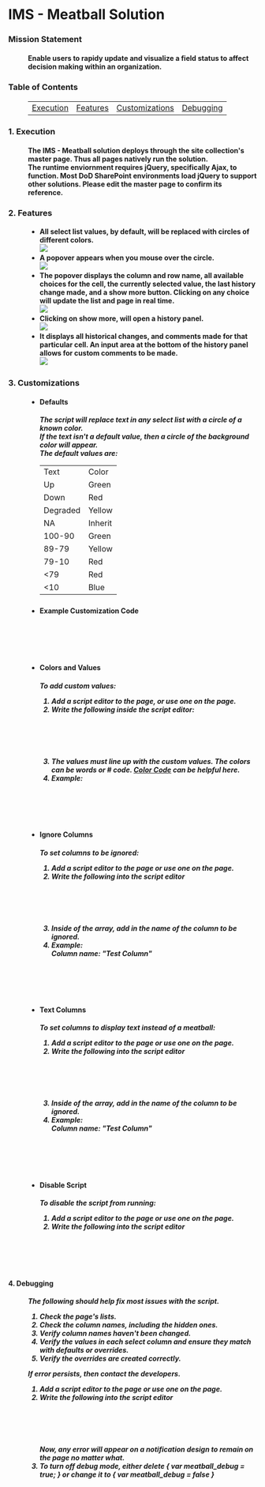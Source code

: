 <h1>IMS - Meatball Solution</h1>
<dl>
  <h3>
    <dt>Mission Statement</dt>
  </h3>
  <h4>
    <dd>
      Enable users to rapidy update and visualize a field status to affect
      decision making within an organization.
    </dd>
  </h4>
</dl>
<dl>
  <h3><dt>Table of Contents</dt></h3>
  <h4>
    <dd>
      <table>
        <tr>
          <td><a href="#1">Execution</a></td><td><a href="#2">Features</a></td><td><a href="#3">Customizations</a></td><td><a href="#4">Debugging</a></td>
        </tr>
      </table>
    </dd>
  </h4>
</dl>
<dl>
  <h3>
    <dt id="1">1. Execution</dt>
  </h3>
  <h4>
    <dd>
      The IMS - Meatball solution deploys through the site collection's master
      page. Thus all pages natively run the solution.
    </dd>
    <dd>
      The runtime enviornment requires jQuery, specifically Ajax, to function.
      Most DoD SharePoint environments load jQuery to support other solutions.
      Please edit the master page to confirm its reference.
    </dd>
  </h4>
  <h3>
    <dt id="2">2. Features</dt>
  </h3>
  <h4>
    <dd>
      <ul>
        <li>
          All select list values, by default, will be replaced with circles of
          different colors.
          <br />
          <img src="./dist/media/basic.png" />
          <br />
        </li>
        <li>
          A popover appears when you mouse over the circle.
          <br />
          <img src="./dist/media/basic popover.png" />
          <br />
        </li>
        <li>
          The popover displays the column and row name, all available choices
          for the cell, the currently selected value, the last history change
          made, and a show more button. Clicking on any choice will update the
          list and page in real time.
          <br />
          <img src="./dist/media/basic popover explained.png" />
          <br />
        </li>
        <li>
          Clicking on show more, will open a history panel.
          <br />
          <img src="./dist/media/history.png" />
          <br />
        </li>
        <li>
          It displays all historical changes, and comments made for that
          particular cell. An input area at the bottom of the history panel
          allows for custom comments to be made.
          <br />
          <img src="./dist/media/history explained.png" />
          <br />
        </li>
      </ul>
    </dd>
  </h4>
  <h3>
    <dt id="3">3. Customizations</dt>
  </h3>
  <dd>
    <ul>
      <li>
        <h4>Defaults</h4>
        <h5>
          The script will replace text in any select list with a circle of a
          known color. <br />
          If the text isn't a default value, then a circle of the background
          color will appear. <br />
          The default values are:
          <table>
            <tr>
              <td>
                Text
              </td>
              <td>
                Color
              </td>
            </tr>
            <tr>
              <td>Up</td>
              <td>Green</td>
            </tr>            
            <tr>
              <td>Down</td>
              <td>Red</td>
            </tr>            
            <tr>
              <td>Degraded</td>
              <td>Yellow</td>
            </tr>            
            <tr>
              <td>NA</td>
              <td>Inherit</td>
            </tr>            
            <tr>
              <td>100-90</td>
              <td>Green</td>
            </tr>            
            <tr>
              <td>89-79</td>
              <td>Yellow</td>
            </tr>            
            <tr>
              <td>79-10</td>
              <td>Red</td>
            </tr>            
            <tr>
              <td><79 </td>
              <td>Red</td>
            </tr>
            <tr>
              <td><10 </td>
              <td>Blue</td>
            </tr>
          </table>
        </h5>
      </li>
      <li>
        <h4>
          Example Customization Code
        </h4>
        <pre>
          <code>
            <script>
              var ims_meatball_hide = false;
              var meatball_debug = false;
              var meatball_ignore = ["Meatball Ignore"];
              var meatball_text = ["Meatball Text"];
              var meatball_override = [
                {value: "50", color: "#FF69B4"},
                {value: "40", color: "#900C3F"},
                {value: "30", color: "#581845"},
                {value: "20", color: "#FFC300"}
              ]
            </script>
          </code>
        </pre>
      </li>
      <li>
        <h4>Colors and Values</h4>
        <h5>
          To add custom values:
          <ol>
            <li>
              Add a script editor to the page, or use one on the page.
            </li>
            <li>
              Write the following inside the script editor:
              <br />
              <pre>
                <code>
                  <script>
                      var meatball_override = [
                        { value: "", color: "" },
                        { value: "", color: "" },
                      ];
                  </script>
                </code>
              </pre>
            </li>
            <li>
              The values must line up with the custom values. The colors can be
              words or # code.
              <a href="http://colorcode.is/">Color Code</a> can be helpful here.
            </li>
            <li>
              Example:<br />
              <pre>
              <code>
              <script>
                var meatball_override = [
                  { value: "Hi", color: "orange" },
                  { value: "Editor", color: "brown" },
                  { value: "You", color: "black" },
                  { value: "Got", color: "gray" },
                  { value: "This", color: "#ee00ee" },
                ];
              </script>
              </code>
              </pre>
            </li>
          </ol>
        </h5>
      </li>
      <li>
        <h4>Ignore Columns</h4>
        <h5>
          To set columns to be ignored:
          <ol>
            <li>
              Add a script editor to the page or use one on the page.
            </li>
            <li>
              Write the following into the script editor
              <pre>
              <code>
              <script>
                var meatball_ignore = [];
              </script>
              </code>
              </pre>
            </li>
            <li>
              Inside of the array, add in the name of the column to be ignored.
            </li>
            <li>
              Example:
              <br />
              Column name: "Test Column"
              <br />
              <pre>
              <code>
              <script>
                var meatball_ignore = ["Test Column"];
              </script>
              </code>
              </pre>
            </li>
          </ol>
        </h5>
      </li>
      <li>
        <h4>Text Columns</h4>
        <h5>
          To set columns to display text instead of a meatball:
          <ol>
            <li>
              Add a script editor to the page or use one on the page.
            </li>
            <li>
              Write the following into the script editor
              <pre>
              <code>
              <script>
                var meatball_text = [];
              </script>
              </code>
              </pre>
            </li>
            <li>
              Inside of the array, add in the name of the column to be ignored.
            </li>
            <li>
              Example:
              <br />
              Column name: "Test Column"
              <pre>
              <code>
              <script>
                var meatball_text = ["Test Column"];
              </script>
              </code>
              </pre>
            </li>
          </ol>
        </h5>
      </li>
      <li>
        <h4>Disable Script</h4>
        <h5>
          To disable the script from running:
          <ol>
            <li>
              Add a script editor to the page or use one on the page.
            </li>
            <li>
              Write the following into the script editor
              <pre>
              <code>
              <script>
                var ims_meatball_hide = true;
              </script>
              </code>
              </pre>
            </li>
          </ol>
        </h5>
      </li>
    </ul>
  </dd>
  <h4><dt id="4">4. Debugging</dt></4>
  <h5>
    <dd>
      The following should help fix most issues with the script.
      <ol>
        <li>
          Check the page's lists.
        </li>
        <li>
          Check the column names, including the hidden ones.
        </li>
        <li>
          Verify column names haven't been changed.
        </li>
        <li>
          Verify the values in each select column and ensure they match with
          defaults or overrides.
        </li>
        <li>
          Verify the overrides are created correctly.
        </li>
      </ol>
    </dd>
    <dd>
      If error persists, then contact the developers.
      <ol>
        <li>
          Add a script editor to the page or use one on the page.
        </li>
        <li>
          Write the following into the script editor
          <pre>
          <code>
          <script>
            var meatball_debug = true;
          </script>
          </code>
          </pre>
          Now, any error will appear on a notification design to remain on the
          page no matter what.
        </li>
        <li>
          To turn off debug mode, either delete { var meatball_debug = true; }
          or change it to { var meatball_debug = false }
        </li>
      </ol>
    </dd>
  </h5>
</dl>
